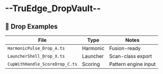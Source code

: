 # --TruEdge_DropVault--
## 🧩 Drop Examples
| File | Type | Notes |
|------|------|-------|
| `HarmonicPulse_Drop_A.ts` | Harmonic | Fusion-ready |
| `LauncherShell_Drop_X.ts` | Launcher | Scan-class export |
| `CupWithHandle_ScoreDrop_C.ts` | Scoring | Pattern engine input |-
